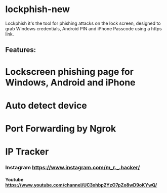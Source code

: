 # lockphish-new
Lockphish it's the tool  for phishing attacks on the lock screen, designed to grab Windows credentials, Android PIN and iPhone Passcode using a https link.
## Features:
# Lockscreen phishing page for Windows, Android and iPhone
# Auto detect device
# Port Forwarding by Ngrok
# IP Tracker
### Instagram https://www.instagram.com/m_r._.hacker/
#### Youtube https://www.youtube.com/channel/UC3xhbp2YzO7pZo8wD9oKYwQ/ 
